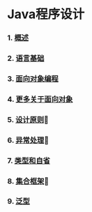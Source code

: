 # Java程序设计

<!-- 使用说明

本地运行
``` bash
git clone https://github.com/njuics/java-2018f.git
cd java-2018f
npm install
npm install http-server -g
http-server
```

打开浏览器访问http://localhost:8080 -->


### 1. [概述](slides/1/1.html)
### 2. [语言基础](slides/2/2.html)
### 3. [面向对象编程](slides/3/3.html)
### 4. [更多关于面向对象](slides/4/4.html)
### 5. [设计原则](slides/5/5.html)🙋
### 6. [异常处理](slides/6/6.html)🙋
### 7. [类型和自省](slides/7/7.html)
### 8. [集合框架](slides/8/8.html)🙋
### 9. [泛型](slides/9/9.html)
